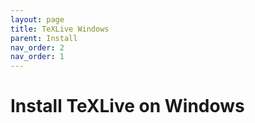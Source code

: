 ```yaml
---
layout: page
title: TeXLive Windows
parent: Install
nav_order: 2
nav_order: 1
---
```

# Install TeXLive on Windows
